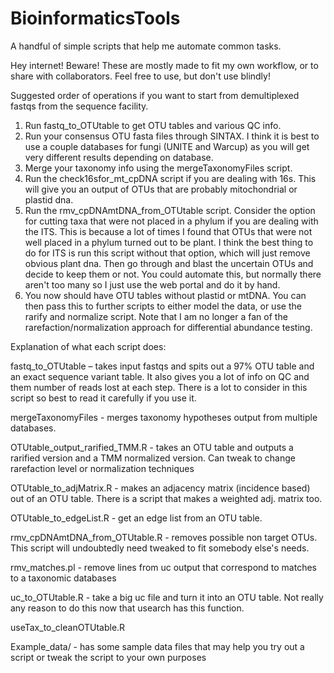 # BioinformaticsTools

A handful of simple scripts that help me automate common tasks.

Hey internet! Beware! These are mostly made to fit my own workflow, or to share
with collaborators. Feel free to use, but don't use blindly!

Suggested order of operations if you want to start from demultiplexed fastqs
from the sequence facility.

1. Run fastq_to_OTUtable to get OTU tables and various QC info.
2. Run your consensus OTU fasta files through SINTAX. I think it is best to use a
couple databases for fungi (UNITE and Warcup) as you will get very different
results depending on database.
3. Merge your taxonomy info using the mergeTaxonomyFiles script.
4. Run the check16sfor_mt_cpDNA script if you are dealing with 16s. This will
give you an output of OTUs that are probably mitochondrial or plastid dna.
5. Run the rmv_cpDNAmtDNA_from_OTUtable script. Consider the option for
cutting taxa that were not placed in a phylum if you are dealing with the ITS.
This is because a lot of times I found that OTUs that were not well placed in a
phylum turned out to be plant. I think the best thing to do for ITS is run this
script without that option, which will just remove obvious plant dna. Then go
through and blast the uncertain OTUs and decide to keep them or not. You could
automate this, but normally there aren't too many so I just use the web portal
and do it by hand.
6. You now should have OTU tables without plastid or mtDNA. You can then pass
this to further scripts to either model the data, or use the rarify and normalize
script. Note that I am no longer a fan of the rarefaction/normalization approach
for differential abundance testing.


Explanation of what each script does:

fastq_to_OTUtable – takes input fastqs and spits out a 97% OTU table and an
exact sequence variant table. It also gives you a lot of info on QC and them
number of reads lost at each step. There is a lot to consider in this script
so best to read it carefully if you use it.

mergeTaxonomyFiles - merges taxonomy hypotheses output from multiple databases.

OTUtable_output_rarified_TMM.R - takes an OTU table and outputs a rarified
version and a TMM normalized version. Can tweak to change rarefaction level
or normalization techniques

OTUtable_to_adjMatrix.R - makes an adjacency matrix (incidence based) out of an
OTU table. There is a script that makes a weighted adj. matrix too.

OTUtable_to_edgeList.R - get an edge list from an OTU table.

rmv_cpDNAmtDNA_from_OTUtable.R - removes possible non target OTUs.
This script will undoubtedly need tweaked to fit somebody else's needs.

rmv_matches.pl - remove lines from uc output that correspond to matches to a
 taxonomic databases

uc_to_OTUtable.R - take a big uc file and turn it into an OTU table.
Not really any reason to do this now that usearch has this function.

useTax_to_cleanOTUtable.R

Example_data/ - has some sample data files that may help you try out a script or
tweak the script to your own purposes
